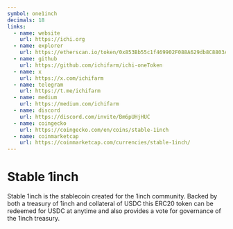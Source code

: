 ```yaml
---
symbol: one1inch
decimals: 18
links:
  - name: website
    url: https://ichi.org
  - name: explorer
    url: https://etherscan.io/token/0x853Bb55c1f469902F088A629db8C8803A9BE3857
  - name: github
    url: https://github.com/ichifarm/ichi-oneToken
  - name: x
    url: https://x.com/ichifarm
  - name: telegram
    url: https://t.me/ichifarm
  - name: medium
    url: https://medium.com/ichifarm
  - name: discord
    url: https://discord.com/invite/Bm6pUHjHUC
  - name: coingecko
    url: https://coingecko.com/en/coins/stable-1inch
  - name: coinmarketcap
    url: https://coinmarketcap.com/currencies/stable-1inch/
---
```


# Stable 1inch

Stable 1inch is the stablecoin created for the 1inch community. Backed by both a treasury of 1inch and collateral of USDC this ERC20 token can be redeemed for USDC at anytime and also provides a vote for governance of the 1inch treasury.
